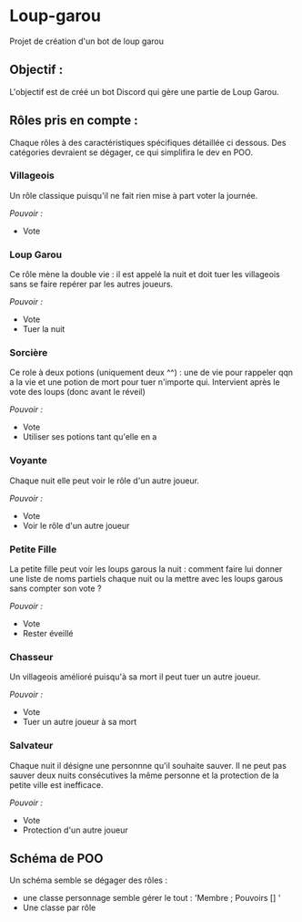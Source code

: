 # Loup-garou
Projet de création d'un bot de loup garou

## Objectif :

L'objectif est de créé un bot Discord qui gère une partie de Loup Garou. 

## Rôles pris en compte :

Chaque rôles à des caractéristiques spécifiques détaillée ci dessous. Des catégories devraient se dégager, ce qui simplifira le dev en POO.

### Villageois

Un rôle classique puisqu'il ne fait rien mise à part voter la journée.

*Pouvoir :*
 - Vote

### Loup Garou

Ce rôle mène la double vie : il est appelé la nuit et doit tuer les villageois sans se faire repérer par les autres joueurs. 

*Pouvoir :*
 - Vote
 - Tuer la nuit

### Sorcière

Ce role à deux potions (uniquement deux ^^) : une de vie pour rappeler qqn a la vie et une potion de mort pour tuer n'importe qui.
Intervient après le vote des loups (donc avant le réveil)

*Pouvoir :*
 - Vote
 - Utiliser ses potions tant qu'elle en a
 
### Voyante

Chaque nuit elle peut voir le rôle d'un autre joueur.

*Pouvoir :*
 - Vote
 - Voir le rôle d'un autre joueur
 
### Petite Fille

La petite fille peut voir les loups garous la nuit : comment faire lui donner une liste de noms partiels chaque nuit ou la mettre avec les loups garous sans compter son vote ?

*Pouvoir :*
 - Vote
 - Rester éveillé
 
 
### Chasseur

Un villageois amélioré puisqu'à sa mort il peut tuer un autre joueur.

*Pouvoir :*
 - Vote
 - Tuer un autre joueur à sa mort

### Salvateur

Chaque nuit il désigne une personnne qu'il souhaite sauver. Il ne peut pas sauver deux nuits consécutives la même personne et la protection de la petite ville est inefficace. 

*Pouvoir :*
 - Vote
 - Protection d'un autre joueur


## Schéma de POO

Un schéma semble se dégager des rôles : 

 - une classe personnage semble gérer le tout : 'Membre <Discord>; Pouvoirs [] <Pouvoir>'
 - Une classe par rôle 
